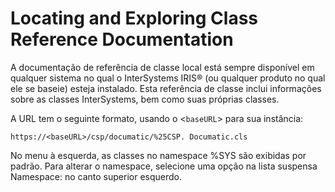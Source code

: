 # Locating and Exploring Class Reference Documentation

A documentação de referência de classe local está sempre disponível em qualquer sistema no qual o InterSystems IRIS® (ou qualquer produto no qual ele se baseie) esteja instalado. Esta referência de classe inclui informações sobre as classes InterSystems, bem como suas próprias classes. 

A URL tem o seguinte formato, usando o <`baseURL`> para sua instância: 


```https://<baseURL>/csp/documatic/%25CSP. Documatic.cls```

No menu à esquerda, as classes no namespace %SYS são exibidas por padrão. Para alterar o namespace, selecione uma opção na lista suspensa Namespace: no canto superior esquerdo.